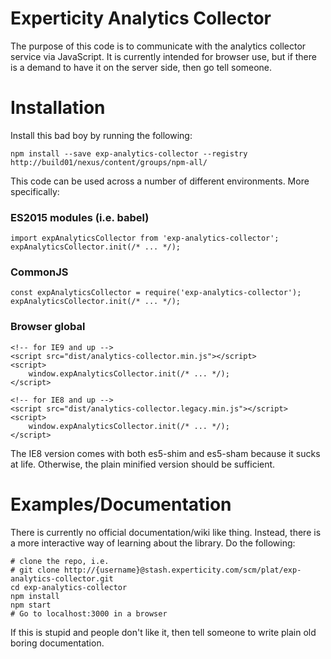 Experticity Analytics Collector
===============================

The purpose of this code is to communicate with the analytics collector
service via JavaScript. It is currently intended for browser use, but if
there is a demand to have it on the server side, then go tell someone.

Installation
============

Install this bad boy by running the following:

    npm install --save exp-analytics-collector --registry http://build01/nexus/content/groups/npm-all/

This code can be used across a number of different environments. More
specifically:

### ES2015 modules (i.e. babel)

    import expAnalyticsCollector from 'exp-analytics-collector';
    expAnalyticsCollector.init(/* ... */);

### CommonJS

    const expAnalyticsCollector = require('exp-analytics-collector');
    expAnalyticsCollector.init(/* ... */);

### Browser global

    <!-- for IE9 and up -->
    <script src="dist/analytics-collector.min.js"></script>
    <script>
        window.expAnalyticsCollector.init(/* ... */);
    </script>

    <!-- for IE8 and up -->
    <script src="dist/analytics-collector.legacy.min.js"></script>
    <script>
        window.expAnalyticsCollector.init(/* ... */);
    </script>

The IE8 version comes with both es5-shim and es5-sham because it sucks at
life. Otherwise, the plain minified version should be sufficient.

Examples/Documentation
======================

There is currently no official documentation/wiki like thing. Instead, there
is a more interactive way of learning about the library. Do the following:

    # clone the repo, i.e.
    # git clone http://{username}@stash.experticity.com/scm/plat/exp-analytics-collector.git
    cd exp-analytics-collector
    npm install
    npm start
    # Go to localhost:3000 in a browser

If this is stupid and people don't like it, then tell someone to write plain
old boring documentation.
